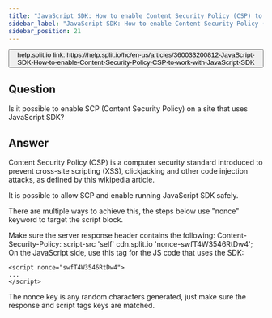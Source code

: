 ```yaml
---
title: "JavaScript SDK: How to enable Content Security Policy (CSP) to work with JavaScript SDK"
sidebar_label: "JavaScript SDK: How to enable Content Security Policy (CSP) to work with JavaScript SDK"
sidebar_position: 21
---
```


<p>
  <button style={{borderRadius:'8px', border:'1px', fontFamily:'Courier New', fontWeight:'800', textAlign:'left'}}> help.split.io link: https://help.split.io/hc/en-us/articles/360033200812-JavaScript-SDK-How-to-enable-Content-Security-Policy-CSP-to-work-with-JavaScript-SDK </button>
</p>

## Question

Is it possible to enable SCP (Content Security Policy) on a site that uses JavaScript SDK?

## Answer

Content Security Policy (CSP) is a computer security standard introduced to prevent cross-site scripting (XSS), clickjacking and other code injection attacks, as defined by this wikipedia article.

It is possible to allow SCP and enable running JavaScript SDK safely.

There are multiple ways to achieve this, the steps below use "nonce" keyword to target the script block.

Make sure the server response header contains the following:
Content-Security-Policy: script-src 'self' cdn.split.io 'nonce-swfT4W3546RtDw4';
On the JavaScript side, use this tag for the JS code that uses the SDK:
```
<script nonce="swfT4W3546RtDw4">
...
</script>
```

The nonce key is any random characters generated, just make sure the response and script tags keys are matched.